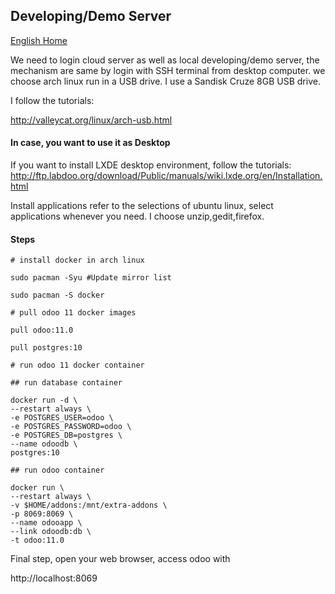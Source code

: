 ## Developing/Demo Server

[English Home](https://github.com/tacticlink/cheapdigital/blob/master/README_en.md)

We need to login cloud server as well as local developing/demo server, the mechanism are same by login with SSH terminal from desktop computer. we choose arch linux run in a USB drive. I use a Sandisk Cruze 8GB USB drive.

I follow the tutorials:

http://valleycat.org/linux/arch-usb.html

#### In case, you want to use it as Desktop

If you want to install LXDE desktop environment, follow the tutorials: http://ftp.labdoo.org/download/Public/manuals/wiki.lxde.org/en/Installation.html

Install applications refer to the selections of ubuntu linux, select applications whenever you need. I choose unzip,gedit,firefox.

#### Steps

	# install docker in arch linux

	sudo pacman -Syu #Update mirror list

	sudo pacman -S docker

	# pull odoo 11 docker images

	pull odoo:11.0

	pull postgres:10

	# run odoo 11 docker container

	## run database container

	docker run -d \
	--restart always \
	-e POSTGRES_USER=odoo \
	-e POSTGRES_PASSWORD=odoo \ 
	-e POSTGRES_DB=postgres \
	--name odoodb \
	postgres:10

	## run odoo container

	docker run \ 
	--restart always \
	-v $HOME/addons:/mnt/extra-addons \
	-p 8069:8069 \
	--name odooapp \ 
	--link odoodb:db \
	-t odoo:11.0

Final step, open your web browser, access odoo with

http://localhost:8069
